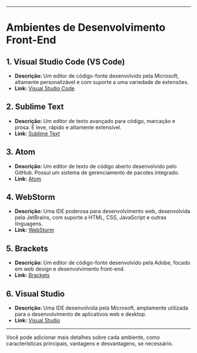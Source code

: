 
---

# Ambientes de Desenvolvimento Front-End

## 1. Visual Studio Code (VS Code)

- **Descrição:** Um editor de código-fonte desenvolvido pela Microsoft, altamente personalizável e com suporte a uma variedade de extensões.
- **Link:** [Visual Studio Code](https://code.visualstudio.com/)

## 2. Sublime Text

- **Descrição:** Um editor de texto avançado para código, marcação e prosa. É leve, rápido e altamente extensível.
- **Link:** [Sublime Text](https://www.sublimetext.com/)

## 3. Atom

- **Descrição:** Um editor de texto de código aberto desenvolvido pelo GitHub. Possui um sistema de gerenciamento de pacotes integrado.
- **Link:** [Atom](https://atom.io/)

## 4. WebStorm

- **Descrição:** Uma IDE poderosa para desenvolvimento web, desenvolvida pela JetBrains, com suporte a HTML, CSS, JavaScript e outras linguagens.
- **Link:** [WebStorm](https://www.jetbrains.com/webstorm/)

## 5. Brackets

- **Descrição:** Um editor de código-fonte desenvolvido pela Adobe, focado em web design e desenvolvimento front-end.
- **Link:** [Brackets](http://brackets.io/)

## 6. Visual Studio

- **Descrição:** Uma IDE desenvolvida pela Microsoft, amplamente utilizada para o desenvolvimento de aplicativos web e desktop.
- **Link:** [Visual Studio](https://visualstudio.microsoft.com/)

---

Você pode adicionar mais detalhes sobre cada ambiente, como características principais, vantagens e desvantagens, se necessário.